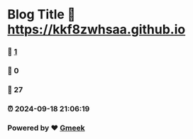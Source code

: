 # Blog Title :link: https://kkf8zwhsaa.github.io 
### :page_facing_up: [1](https://kkf8zwhsaa.github.io/tag.html) 
### :speech_balloon: 0 
### :hibiscus: 27 
### :alarm_clock: 2024-09-18 21:06:19 
### Powered by :heart: [Gmeek](https://github.com/Meekdai/Gmeek)
